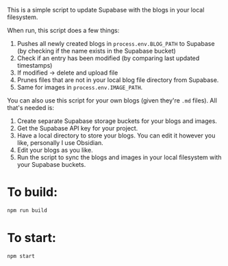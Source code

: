 This is a simple script to update Supabase with the blogs in your local filesystem.

When run, this script does a few things:

1. Pushes all newly created blogs in `process.env.BLOG_PATH` to Supabase (by checking if the name exists in the Supabase bucket)
2. Check if an entry has been modified (by comparing last updated timestamps)
3. If modified -> delete and upload file
4. Prunes files that are not in your local blog file directory from Supabase.
5. Same for images in `process.env.IMAGE_PATH`.

You can also use this script for your own blogs (given they're `.md` files). All that's needed is:

1. Create separate Supabase storage buckets for your blogs and images.
2. Get the Supabase API key for your project.
3. Have a local directory to store your blogs. You can edit it however you like, personally I use Obsidian.
4. Edit your blogs as you like.
5. Run the script to sync the blogs and images in your local filesystem with your Supabase buckets.

# To build:

```sh
npm run build
```

# To start:

```sh
npm start

```

